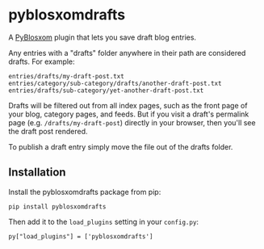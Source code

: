 # pyblosxomdrafts

A [PyBlosxom](https://pyblosxom.github.io/) plugin that lets you save draft
blog entries.

Any entries with a "drafts" folder anywhere in their path are considered drafts.
For example:

    entries/drafts/my-draft-post.txt
    entries/category/sub-category/drafts/another-draft-post.txt
    entries/drafts/sub-category/yet-another-draft-post.txt
    
Drafts will be filtered out from all index pages, such as the front page of
your blog, category pages, and feeds. But if you visit a draft's permalink
page (e.g. `/drafts/my-draft-post`) directly in your browser, then you'll see
the draft post rendered.

To publish a draft entry simply move the file out of the drafts folder.


## Installation

Install the pyblosxomdrafts package from pip:

    pip install pyblosxomdrafts

Then add it to the `load_plugins` setting in your `config.py`:

    py["load_plugins"] = ['pyblosxomdrafts']
